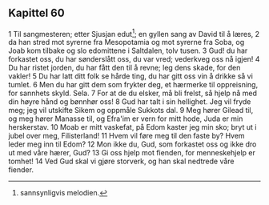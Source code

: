 ## Kapittel 60

1 Til sangmesteren; etter Sjusjan edut[^1]; en gyllen sang av David til å læres,
2 da han stred mot syrerne fra Mesopotamia og mot syrerne fra Soba, og Joab kom tilbake og slo edomittene i Saltdalen, tolv tusen.
3 Gud! du har forkastet oss, du har sønderslått oss, du var vred; vederkveg oss nå igjen!
4 Du har ristet jorden, du har fått den til å revne; leg dens skade, for den vakler!
5 Du har latt ditt folk se hårde ting, du har gitt oss vin å drikke så vi tumlet.
6 Men du har gitt dem som frykter deg, et hærmerke til oppreisning, for sannhets skyld. Sela.
7 For at de du elsker, må bli frelst, så hjelp nå med din høyre hånd og bønnhør oss!
8 Gud har talt i sin hellighet. Jeg vil fryde meg; jeg vil utskifte Sikem og oppmåle Sukkots dal.
9 Meg hører Gilead til, og meg hører Manasse til, og Efra'im er vern for mitt hode, Juda er min herskerstav.
10 Moab er mitt vaskefat, på Edom kaster jeg min sko; bryt ut i jubel over meg, Filisterland!
11 Hvem vil føre meg til den faste by? Hvem leder meg inn til Edom?
12 Mon ikke du, Gud, som forkastet oss og ikke dro ut med våre hærer, Gud?
13 Gi oss hjelp mot fienden, for menneskehjelp er tomhet!
14 Ved Gud skal vi gjøre storverk, og han skal nedtrede våre fiender.

[^1]:  sannsynligvis melodien.
